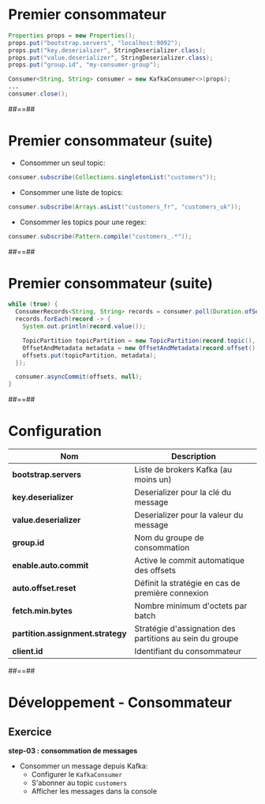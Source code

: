 <!-- .slide: class="with-code" -->

# Premier consommateur

```java
Properties props = new Properties();
props.put("bootstrap.servers", "localhost:9092");
props.put("key.deserializer", StringDeserializer.class);
props.put("value.deserializer", StringDeserializer.class);
props.put("group.id", "my-consumer-group");

Consumer<String, String> consumer = new KafkaConsumer<>(props);
...
consumer.close();
```

<!-- .element: class="big-code" -->

##==##
<!-- .slide: class="with-code" -->

# Premier consommateur (suite)

* Consommer un seul topic:

```java
consumer.subscribe(Collections.singletonList("customers"));
```

<!-- .element: class="big-code" -->

* Consommer une liste de topics:

```java
consumer.subscribe(Arrays.asList("customers_fr", "customers_uk"));
```

<!-- .element: class="big-code" -->

* Consommer les topics pour une regex:

```java
consumer.subscribe(Pattern.compile("customers_.*"));
```

<!-- .element: class="big-code" -->

##==##
<!-- .slide: class="with-code" -->

# Premier consommateur (suite)

```java
while (true) {
  ConsumerRecords<String, String> records = consumer.poll(Duration.ofSeconds(10));
  records.forEach(record -> {
    System.out.println(record.value());

    TopicPartition topicPartition = new TopicPartition(record.topic(), record.partition());
    OffsetAndMetadata metadata = new OffsetAndMetadata(record.offset() + 1, "");
    offsets.put(topicPartition, metadata);
  });

  consumer.asyncCommit(offsets, null);
}
```

<!-- .element: class="big-code" -->

##==##

# Configuration

| Nom | Description |
| --- | ----------- |
| **bootstrap.servers** | Liste de brokers Kafka (au moins un) |
| **key.deserializer** | Deserializer pour la clé du message |
| **value.deserializer** | Deserializer pour la valeur du message |
| **group.id** | Nom du groupe de consommation |
| **enable.auto.commit** | Active le commit automatique des offsets |
| **auto.offset.reset** | Définit la stratégie en cas de première connexion |
| **fetch.min.bytes** | Nombre minimum d'octets par batch |
| **partition.assignment.strategy** | Stratégie d'assignation des partitions au sein du groupe |
| **client.id** | Identifiant du consommateur |

##==##
<!-- .slide: class="exercice" -->

# Développement - Consommateur

## Exercice

**step-03 : consommation de messages**

* Consommer un message depuis Kafka:
  * Configurer le `KafkaConsumer`
  * S'abonner au topic `customers`
  * Afficher les messages dans la console
